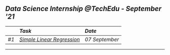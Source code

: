 ## _Data Science Internship @TechEdu - September '21_
|        | _Task_ | _Date_ |
| ------ | :----| :---------- |
| _#1_ | [_Simple Linear Regression_](TASKS/%231/Description.md) | _07 September_ |
---



